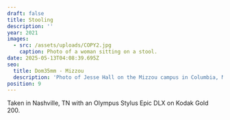 ```yaml
---
draft: false
title: Stooling
description: ''
year: 2021
images:
  - src: /assets/uploads/COPY2.jpg
    caption: Photo of a woman sitting on a stool.
date: 2025-05-13T04:08:39.695Z
seo:
  title: Dom35mm - Mizzou
  description: 'Photo of Jesse Hall on the Mizzou campus in Columbia, MO (2019).'
position: 9
---
```


Taken in Nashville, TN with an Olympus Stylus Epic DLX on Kodak Gold 200.
